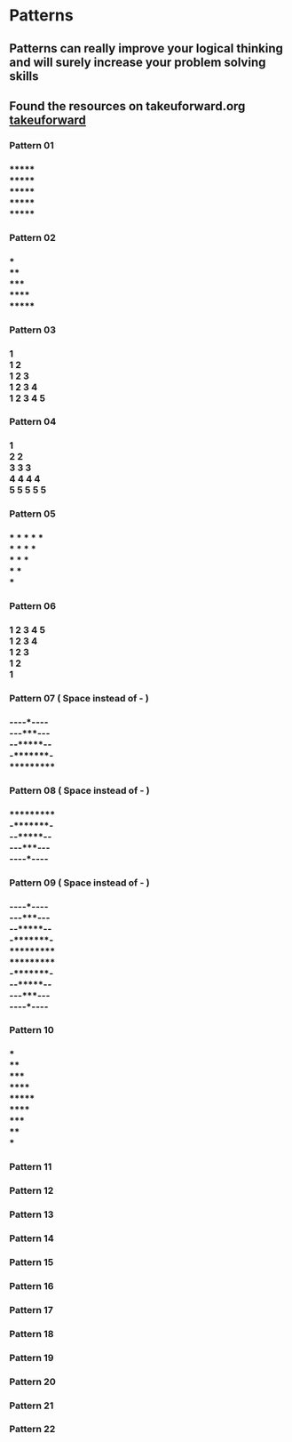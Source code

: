 # Patterns 
## Patterns can really improve your logical thinking and will surely increase your problem solving skills 

## Found the resources on takeuforward.org [takeuforward](https://takeuforward.org)

### Pattern 01 
###  ***** <br> ***** <br> ***** <br> ***** <br> *****
### []()
### Pattern 02
### * <br> ** <br> *** <br> **** <br> *****
### Pattern 03 
### 1 <br> 1 2 <br> 1 2 3 <br> 1 2 3 4 <br> 1 2 3 4 5
### 
### Pattern 04
### 1 <br> 2 2 <br> 3 3 3 <br> 4 4 4 4 <br> 5 5 5 5 5 
### Pattern 05
### * * * * *  <br> * * * * <br> * * * <br> * * <br> *
### Pattern 06
### 1 2 3 4 5 <br> 1 2 3 4 <br> 1 2 3 <br> 1 2 <br> 1 
### Pattern 07  ( Space instead of -    )
### ----\*---- <br> ---\*\*\*--- <br> --\*\*\*\*\*--  <br>  -\*\*\*\*\*\*\*-  <br> \*\*\*\*\*\*\*\*\*
### Pattern 08  ( Space instead of -    )
###  \*\*\*\*\*\*\*\*\* <br> -\*\*\*\*\*\*\*- <br> --\*\*\*\*\*--  <br> ---\*\*\*---  <br> ----\*----
### Pattern 09  ( Space instead of -    )
### ----\*---- <br> ---\*\*\*--- <br> --\*\*\*\*\*--  <br>  -\*\*\*\*\*\*\*-  <br> \*\*\*\*\*\*\*\*\* <br> \*\*\*\*\*\*\*\*\* <br> -\*\*\*\*\*\*\*- <br> --\*\*\*\*\*--  <br> ---\*\*\*---  <br> ----\*----
### Pattern 10
### \* <br> \*\* <br> \*\*\*  <br>  \*\*\*\* <br> \*\*\*\*\* <br> \*\*\*\*<br> \*\*\* <br> \*\*  <br> \*  
### Pattern 11 
### 
### Pattern 12
### 
### Pattern 13 
### 
### Pattern 14
### 
### Pattern 15
### 
### Pattern 16
### 
### Pattern 17 
### 
### Pattern 18
### 
### Pattern 19
### 
### Pattern 20
### 
### Pattern 21
### 
### Pattern 22
### 
